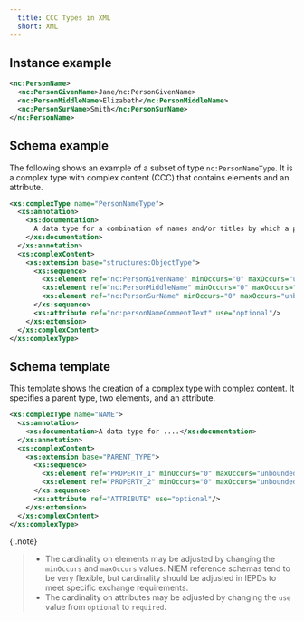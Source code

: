 ```yaml
---
  title: CCC Types in XML
  short: XML
---
```


## Instance example

```xml
<nc:PersonName>
  <nc:PersonGivenName>Jane/nc:PersonGivenName>
  <nc:PersonMiddleName>Elizabeth</nc:PersonMiddleName>
  <nc:PersonSurName>Smith</nc:PersonSurName>
</nc:PersonName>
```

## Schema example

The following shows an example of a subset of type `nc:PersonNameType`.  It is a complex type with complex content (CCC) that contains elements and an attribute.

```xml
<xs:complexType name="PersonNameType">
  <xs:annotation>
    <xs:documentation>
      A data type for a combination of names and/or titles by which a person is known.
    </xs:documentation>
  </xs:annotation>
  <xs:complexContent>
    <xs:extension base="structures:ObjectType">
      <xs:sequence>
        <xs:element ref="nc:PersonGivenName" minOccurs="0" maxOccurs="unbounded"/>
        <xs:element ref="nc:PersonMiddleName" minOccurs="0" maxOccurs="unbounded"/>
        <xs:element ref="nc:PersonSurName" minOccurs="0" maxOccurs="unbounded"/>
      </xs:sequence>
      <xs:attribute ref="nc:personNameCommentText" use="optional"/>
    </xs:extension>
  </xs:complexContent>
</xs:complexType>
```

## Schema template

This template shows the creation of a complex type with complex content.  It specifies a parent type, two elements, and an attribute.

```xml
<xs:complexType name="NAME">
  <xs:annotation>
    <xs:documentation>A data type for ....</xs:documentation>
  </xs:annotation>
  <xs:complexContent>
    <xs:extension base="PARENT_TYPE">
      <xs:sequence>
        <xs:element ref="PROPERTY_1" minOccurs="0" maxOccurs="unbounded"/>
        <xs:element ref="PROPERTY_2" minOccurs="0" maxOccurs="unbounded"/>
      </xs:sequence>
      <xs:attribute ref="ATTRIBUTE" use="optional"/>
    </xs:extension>
  </xs:complexContent>
</xs:complexType>
```

{:.note}
>
>- The cardinality on elements may be adjusted by changing the `minOccurs`
> and `maxOccurs` values.  NIEM reference schemas tend to be very flexible,
> but cardinality should be adjusted in IEPDs to meet specific exchange requirements.
>- The cardinality on attributes may be adjusted by changing the `use` value
> from `optional` to `required`.
